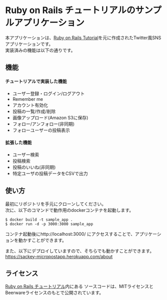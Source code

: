 # Ruby on Rails チュートリアルのサンプルアプリケーション
本アプリケーションは、<a href="http://railstutorial.jp/" target="_blank">Ruby on Rails Tutorial</a>を元に作成されたTwitter風SNSアプリケーションです。  
実装済みの機能は以下の通りです。

## 機能
#### チュートリアルで実装した機能
<ul>
  <li>ユーザー登録・ログイン/ログアウト</li>
  <li>Remember me</li>
  <li>アカウント有効化</li>
  <li>投稿の一覧/作成/削除</li>
  <li>画像アップロード(Amazon S3に保存)</li>
  <li>フォロー/アンフォロー(非同期)</li>
  <li>フォローユーザーの投稿表示</li>
</ul>

#### 拡張した機能
<ul>
  <li>ユーザー検索</li>
  <li>投稿検索</li>
  <li>投稿のいいね(非同期)</li>
  <li>特定ユーザの投稿データをCSVで出力</li>
</ul>

## 使い方

最初にリポジトリを手元にクローンしてください。  
次に、以下のコマンドで動作用のdockerコンテナを起動します。

```
$ docker build -t sample_app .
$ docker run -d -p 3000:3000 sample_app
```

コンテナ起動後にhttp://localhost:3000/ にアクセスすることで、アプリケーションを動かすことができます。  

また、以下にデプロイしていますので、そちらでも動かすことができます。  
https://sackey-micropostapp.herokuapp.com/about

## ライセンス

[Ruby on Rails チュートリアル](https://railstutorial.jp/)内にある
ソースコードは、MITライセンスとBeerwareライセンスのもとで公開されています。
